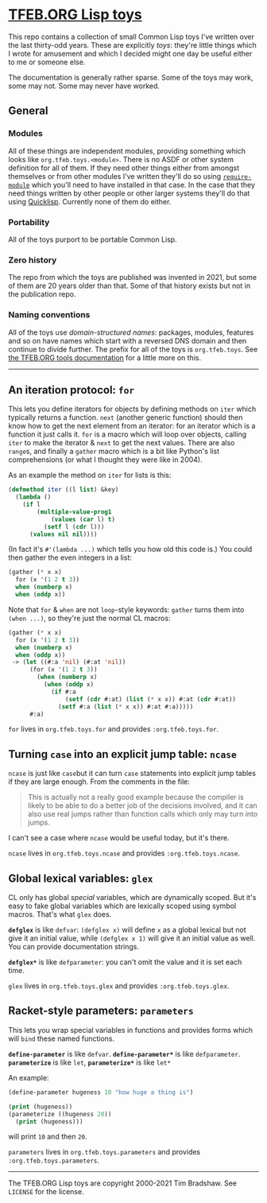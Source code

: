# [TFEB.ORG Lisp toys](https://github.com/tfeb/tfeb-lisp-toys "TFEB.org Lisp toys")
This repo contains a collection of small Common Lisp toys I've written over the last thirty-odd years.  These are explicitly *toys*: they're little things which I wrote for amusement and which I decided might one day be useful either to me or someone else.

The documentation is generally rather sparse.  Some of the toys may work, some may not.  Some may never have worked.

## General
### Modules
All of these things are independent modules, providing something which looks like `org.tfeb.toys.<module>`.  There is no ASDF or other system definition for all of them.  If they need other things either from amongst themselves or from other modules I've written they'll do so using [`require-module`](https://github.com/tfeb/tfeb-lisp-tools#requiring-modules-with-searching-require-module "require-module") which you'll need to have installed in that case.  In the case that they need things written by other people or other larger systems they'll do that using [Quicklisp](https://www.quicklisp.org/ "Quicklisp").  Currently none of them do either.

### Portability
All of the toys purport to be portable Common Lisp.

### Zero history
The repo from which the toys are published was invented in 2021, but some of them are 20 years older than that.  Some of that history exists but not in the publication repo.

### Naming conventions
All of the toys use *domain-structured names*: packages, modules, features and so on have names which start with a reversed DNS domain and then continue to divide further.  The prefix for all of the toys is `org.tfeb.toys`.  See [the TFEB.ORG tools documentation](https://github.com/tfeb/tfeb-lisp-tools#naming-conventions "TFEB.ORG tools / Naming conventions") for a little more on this.

----

## An iteration protocol: `for`
This lets you define iterators for objects by defining methods on `iter` which typically returns a function.  `next` (another generic function) should then know how to get the next element from an iterator: for an iterator which is a function it just calls it.  `for` is a macro which will loop over objects, calling `iter` to make the iterator & `next` to get the next values.  There are also `range`s, and finally a `gather` macro which is a bit like Python's list comprehensions (or what I thought they were like in 2004).

As an example the method on `iter` for lists is this:

```lisp
(defmethod iter ((l list) &key)
  (lambda ()
    (if l
        (multiple-value-prog1
            (values (car l) t)
          (setf l (cdr l)))
      (values nil nil))))
```

(In fact it's `#'(lambda ...)` which tells you how old this code is.)  You could then gather the even integers in a list:

```lisp
(gather (* x x)
  for (x '(1 2 t 3))
  when (numberp x)
  when (oddp x))
```

Note that `for` & `when` are not `loop`-style keywords: `gather` turns them into `(when ...)`, so they're just the normal CL macros:

```lisp
(gather (* x x)
  for (x '(1 2 t 3))
  when (numberp x)
  when (oddp x))
 -> (let ((#:a 'nil) (#:at 'nil))
      (for (x '(1 2 t 3))
        (when (numberp x)
          (when (oddp x)
            (if #:a
                (setf (cdr #:at) (list (* x x)) #:at (cdr #:at))
              (setf #:a (list (* x x)) #:at #:a)))))
      #:a)
```

`for` lives in `org.tfeb.toys.for` and provides `:org.tfeb.toys.for`.

## Turning `case` into an explicit jump table: `ncase`
`ncase` is just like `case`but it can turn `case` statements into explicit jump tables if they are large enough.  From the comments in the file:

> This is actually not a really good example because the compiler is likely to be able to do a better job of the decisions involved, and it can also use real jumps rather than function calls which only may turn into jumps.

I can't see a case where `ncase` would be useful today, but it's there.

`ncase` lives in `org.tfeb.toys.ncase` and provides `:org.tfeb.toys.ncase`.

## Global lexical variables: `glex`
CL only has global *special* variables, which are dynamically scoped.  But it's easy to fake global variables which are lexically scoped using symbol macros.  That's what `glex` does.

**`defglex`** is like `defvar`: `(defglex x)` will define `x` as a global lexical but not give it an initial value, while `(defglex x 1)` will give it an initial value as well.  You can provide documentation strings.

**`defglex*`** is like `defparameter`: you can't omit the value and it is set each time.

`glex` lives in `org.tfeb.toys.glex` and provides `:org.tfeb.toys.glex`.

## Racket-style parameters: `parameters`
This lets you wrap special variables in functions and provides forms which will `bind` these named functions.

**`define-parameter`** is like `defvar`.  **`define-parameter*`** is like `defparameter`.  **`parameterize`** is like `let`, **`parameterize*`** is like `let*`

An example:

```lisp
(define-parameter hugeness 10 "how huge a thing is")

(print (hugeness))
(parameterize ((hugeness 20))
  (print (hugeness)))
```

will print `10` and then `20`.

`parameters` lives in `org.tfeb.toys.parameters` and provides `:org.tfeb.toys.parameters`.

----

The TFEB.ORG Lisp toys are copyright 2000-2021 Tim Bradshaw.  See `LICENSE` for the license.